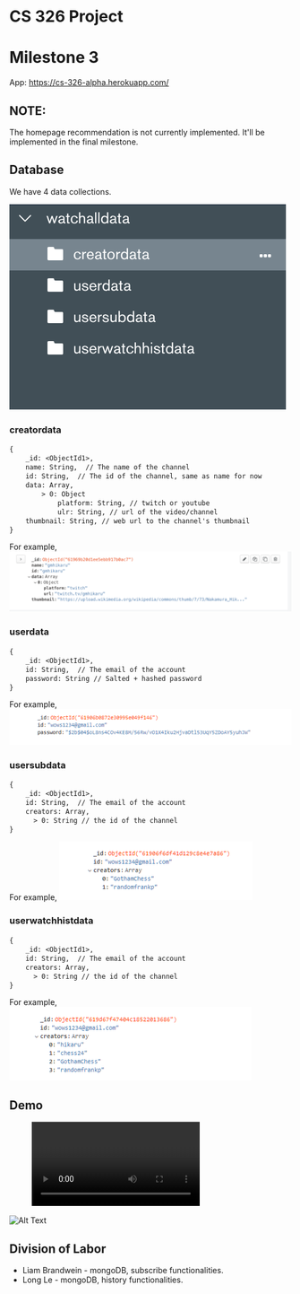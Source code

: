 # CS 326 Project
# Milestone 3

App: https://cs-326-alpha.herokuapp.com/

## NOTE:
The homepage recommendation is not currently implemented. It'll be implemented in the final milestone.

## Database
We have 4 data collections.

![data](./images/data.png)

### creatordata
```
{
	_id: <ObjectId1>,
	name: String,  // The name of the channel
	id: String,  // The id of the channel, same as name for now
    data: Array,
        > 0: Object
            platform: String, // twitch or youtube
            ulr: String, // url of the video/channel
    thumbnail: String, // web url to the channel's thumbnail
}
```
For example,
![data](./images/creatordata.png)



### userdata
```
{
	_id: <ObjectId1>,
	id: String,  // The email of the account
    password: String // Salted + hashed password
}
```
For example,
![data](./images/userdata.png)
### usersubdata
```
{
	_id: <ObjectId1>,
	id: String,  // The email of the account
    creators: Array,
      > 0: String // the id of the channel
}
```
For example, 
![data](./images/usersubdata.png)

### userwatchhistdata
```
{
	_id: <ObjectId1>,
	id: String,  // The email of the account
    creators: Array,
      > 0: String // the id of the channel
}
```
For example,
![data](./images/userwatchhistdata.png)
## Demo


<figure class="video_container">
  <video controls="true" allowfullscreen="true">
    <source src="./images/demo_milestone3.mp4" type="video/mp4">
  </video>
</figure>


![Alt Text](./images/demo_milestone3.gif)


## Division of Labor

- Liam Brandwein - mongoDB, subscribe functionalities.
- Long Le - mongoDB, history functionalities.
